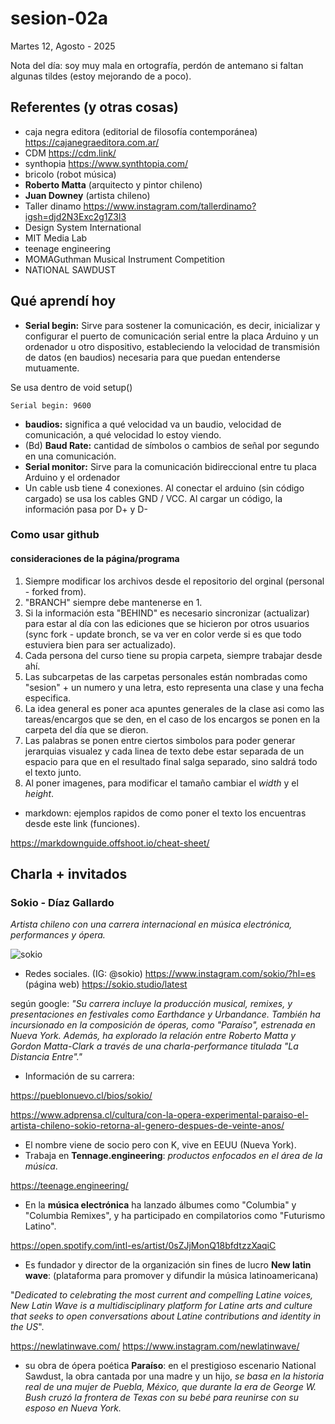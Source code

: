 # sesion-02a

Martes 12, Agosto - 2025

Nota del día: soy muy mala en ortografía, perdón de antemano si faltan algunas tildes (estoy mejorando de a poco).

## Referentes (y otras cosas)

- caja negra editora (editorial de filosofía contemporánea) <https://cajanegraeditora.com.ar/>
- CDM  <https://cdm.link/>
- synthopia  <https://www.synthtopia.com/>
- bricolo (robot música)
- **Roberto Matta** (arquitecto y pintor chileno)
- **Juan Downey** (artista chileno)
- Taller dinamo <https://www.instagram.com/tallerdinamo?igsh=djd2N3Exc2g1Z3l3>
- Design System International
- MIT Media Lab
- teenage engineering
- MOMAGuthman Musical Instrument Competition
- NATIONAL SAWDUST

## Qué aprendí hoy

- **Serial begin:** Sirve para sostener la comunicación, es decir, inicializar y configurar el puerto de comunicación serial entre la placa Arduino y un ordenador u otro dispositivo, estableciendo la velocidad de transmisión de datos (en baudios) necesaria para que puedan entenderse mutuamente.

Se usa dentro de void setup()

`Serial begin: 9600`

- **baudios:** significa a qué velocidad va un baudio, velocidad de comunicación, a qué velocidad lo estoy viendo.
- (Bd) **Baud Rate:** cantidad de símbolos o cambios de señal por segundo en una comunicación.
- **Serial monitor:** Sirve para la comunicación bidireccional entre tu placa Arduino y el ordenador
- Un cable usb tiene 4 conexiones. Al conectar el arduino (sin código cargado) se usa los cables GND / VCC. Al cargar un código, la información pasa por D+ y D-

### Como usar github

#### consideraciones de la página/programa

1. Siempre modificar los archivos desde el repositorio del orginal (personal - forked from).
2. "BRANCH" siempre debe mantenerse en 1.
3. Si la información esta "BEHIND" es necesario sincronizar (actualizar) para estar al día con las ediciones que se hicieron por otros usuarios (sync fork - update bronch, se va ver en color verde si es que todo estuviera bien para ser actualizado).
4. Cada persona del curso tiene su propia carpeta, siempre trabajar desde ahí.
5. Las subcarpetas de las carpetas personales están nombradas como "sesion" + un numero y una letra, esto representa una clase y una fecha especifica.
6. La idea general es poner aca apuntes generales de la clase asi como las tareas/encargos que se den, en el caso de los encargos se ponen en la carpeta del día que se dieron.
7. Las palabras se ponen entre ciertos simbolos para poder generar jerarquias visualez y cada linea de texto debe estar separada de un espacio para que en el resultado final salga separado, sino saldrá todo el texto junto.
8. Al poner imagenes, para modificar el tamaño cambiar el *width* y el *height*.

- markdown: ejemplos rapidos de como poner el texto los encuentras desde este link (funciones).

<https://markdownguide.offshoot.io/cheat-sheet/>

## Charla + invitados

### Sokio - Díaz Gallardo

*Artista chileno con una carrera internacional en música electrónica, performances y ópera.*

![sokio](./imagenes/sokio.png)

- Redes sociales. (IG: @sokio) <https://www.instagram.com/sokio/?hl=es> (página web) <https://sokio.studio/latest>

según google: *"Su carrera incluye la producción musical, remixes, y presentaciones en festivales como Earthdance y Urbandance. También ha incursionado en la composición de óperas, como "Paraíso", estrenada en Nueva York. Además, ha explorado la relación entre Roberto Matta y Gordon Matta-Clark a través de una charla-performance titulada "La Distancia Entre"."*

- Información de su carrera:

<https://pueblonuevo.cl/bios/sokio/>  

<https://www.adprensa.cl/cultura/con-la-opera-experimental-paraiso-el-artista-chileno-sokio-retorna-al-genero-despues-de-veinte-anos/>

- El  nombre viene de socio pero con K, vive en EEUU (Nueva York).
- Trabaja en **Tennage.engineering**: *productos enfocados en el área de la música*.

<https://teenage.engineering/>

- En la **música electrónica** ha lanzado álbumes como "Columbia" y "Columbia Remixes", y ha participado en compilatorios como "Futurismo Latino".

<https://open.spotify.com/intl-es/artist/0sZJjMonQ18bfdtzzXaqiC>

- Es fundador y director de la organización sin fines de lucro **New latin wave**: (plataforma para promover y difundir la música latinoamericana)

"*Dedicated to celebrating the most current and compelling Latine voices, New Latin Wave is a multidisciplinary platform for Latine arts and culture that seeks to open conversations about Latine contributions and identity in the US*".

<https://newlatinwave.com/>   <https://www.instagram.com/newlatinwave/>

- su obra de ópera poética **Paraíso**: en el prestigioso escenario National Sawdust, la obra cantada por una madre y un hijo, *se basa en la historia real de una mujer de Puebla, México, que durante la era de George W. Bush cruzó la frontera de Texas con su bebé para reunirse con su esposo en Nueva York.*
